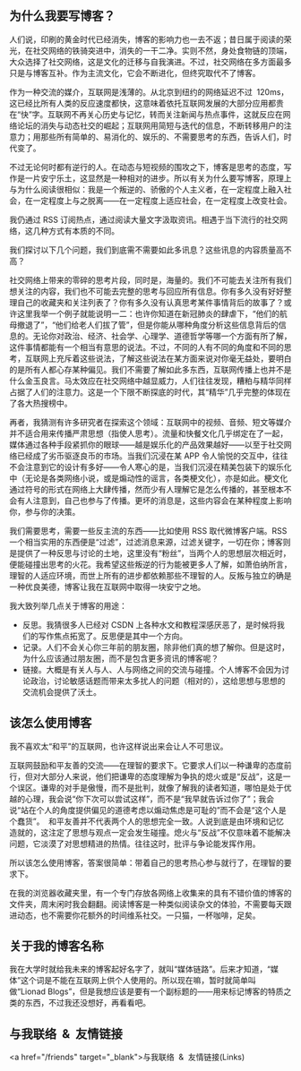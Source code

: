 ## **为什么我要写博客？**

人们说，印刷的黄金时代已经消失，博客的影响力也一去不返；昔日属于阅读的荣光，在社交网络的铁骑突进中，消失的一干二净。实则不然，身处食物链的顶端，大众选择了社交网络，这是文化的迁移与自我演进。不过，社交网络在多方面最多只是与博客互补。作为主流文化，它会不断进化，但终究取代不了博客。

作为一种交流的媒介，互联网是浅薄的。从北京到纽约的网络延迟不过  120ms，这已经比所有人类的反应速度都快，这意味着依托互联网发展的大部分应用都贵在“快”字。互联网不再关心历史与记忆，转而关注新闻与热点事件，这就反应在网络论坛的消失与动态社交的崛起；互联网用简短与迭代的信息，不断转移用户的注意力；用那些所有简单的、易消化的、娱乐的、不需要思考的东西，告诉人们，时代变了。

不过无论何时都有逆行的人。在动态与短视频的围攻之下，博客是思考的态度，写作是一片安宁乐土，这显然是一种相对的进步。所以有关为什么要写博客，原理上与为什么阅读很相似：我是一个叛逆的、骄傲的个人主义者，在一定程度上融入社会，在一定程度上与之脱离——在一定程度上适应社会，在一定程度上改变社会。

我仍通过 RSS 订阅热点，通过阅读大量文字汲取资讯。相遇于当下流行的社交网络，这几种方式有本质的不同。

我们探讨以下几个问题，我们到底需不需要如此多讯息？这些讯息的内容质量高不高？

社交网络上带来的零碎的思考片段，同时是，海量的。我们不可能去关注所有我们想关注的内容，我们也不可能去完整的思考与回应所有信息。你有多久没有好好整理自己的收藏夹和关注列表了？你有多久没有认真思考某件事情背后的故事了？或许这里我举一个例子就能说明一二：也许你知道在新冠肺炎的肆虐下，“他们的航母撤退了”，“他们给老人们拔了管”，但是你能从哪种角度分析这些信息背后的信息的。无论你对政治、经济、社会学、心理学、道德哲学等哪一个方面有所了解，这件事情都能有一个相当有意思的说法。不过，不同的人有不同的角度和不同的思考，互联网上充斥着这些说法，了解这些说法在某方面来说对你毫无益处，要明白的是所有人都心存某种偏见。我们不需要了解如此多东西，互联网传播上也并不是什么金玉良言。马太效应在社交网络中越显威力，人们往往发现，糟粕与精华同样占据了人们的注意力。这是一个下限不断探底的时代，其“精华”几乎完整的体现在了各大热搜榜中。

再者，我猜测有许多研究者在探索这个领域：互联网中的视频、音频、短文等媒介并不适合用来传播严肃思想（指使人思考）。流量和快餐文化几乎绑定在了一起，媒体通过各种手段紧抓你的眼球——越是娱乐化的产品效果越好——以至于社交网络已经成了劣币驱逐良币的市场。当我们沉浸在某 APP 令人愉悦的交互中，往往不会注意到它的设计有多好——令人寒心的是，当我们沉浸在精美包装下的娱乐化中（无论是各类网络小说，或是煽动性的谣言，各类梗文化），亦是如此。梗文化通过符号的形式在网络上大肆传播，然而少有人理解它是怎么传播的，甚至根本不会有人注意到，自己也参与了传播。更坏的消息是，这些内容会在某种程度上影响你，参与你的决策。

我们需要思考，需要一些反主流的东西——比如使用 RSS 取代微博客户端。RSS 一个相当实用的东西便是“过滤”，过滤消息来源，过滤关键字，一切在你；博客则是提供了一种反思与讨论的土地，这里没有“粉丝”，当两个人的思想层次相近时，便能碰撞出思考的火花。我希望这些叛逆的行为能被更多人了解，如萧伯纳所言，理智的人适应环境，而世上所有的进步都依赖那些不理智的人。反叛与独立的确是一种优良美德，博客让我在互联网中取得一块安宁之地。

我大致列举几点关于博客的用途：

-   反思。我猜很多人已经对 CSDN 上各种水文和教程深感厌恶了，是时候将我们的写作焦点拓宽了。反思便是其中一个方向。
-   记录。人们不会关心你三年前的朋友圈，除非他们真的想了解你。但是这时，为什么应该通过朋友圈，而不是包含更多资讯的博客呢？
-   链接。大概是有关人与人、人与网络之间的交流与碰撞。个人博客不会因为讨论政治，讨论敏感话题而带来太多扰人的问题（相对的），这给思想与思想的交流机会提供了沃土。

## **该怎么使用博客**

我不喜欢太“和平”的互联网，也许这样说出来会让人不可思议。

互联网鼓励和平友善的交流——在理智的要求下。它要求人们以一种谦卑的态度前行，但对大部分人来说，他们把谦卑的态度理解为争执的熄火或是“反战”，这是一个误区。谦卑的对手是傲慢，而不是批判，就像了解我的读者知道，哪怕是处于优越的心理，我会说“你下次可以尝试这样”，而不是“我早就告诉过你了”；我会说“站在个人的角度提供偏见的道德考虑以煽动焦虑是可耻的”而不会是“这个人是个蠢货”。  和平友善并不代表两个人的思想完全一致。人说到底是由环境和记忆造就的，这注定了思想与观点一定会发生碰撞。熄火与“反战”不仅意味着不能解决问题，它淡漠了对思想精进的热情。往往这时，批评与争论能发挥作用。

所以该怎么使用博客，答案很简单：带着自己的思考热心参与就行了，在理智的要求下。

在我的浏览器收藏夹里，有一个专门存放各网络上收集来的具有不错价值的博客的文件夹，周末闲时我会翻翻。阅读博客是一种类似阅读杂文的体验，不需要每天跟进动态，也不需要你花额外的时间维系社交。一只猫，一杯咖啡，足矣。

## **关于我的博客名称**

我在大学时就给我未来的博客起好名字了，就叫“媒体链路”。后来才知道，“媒体”这个词是不能在互联网上供个人使用的。所以现在嘛，暂时就简单叫做“Lionad Blogs”，但是我想应该是要有一个副标题的——用来标记博客的特质之类的东西，不过我还没想好，再看看吧。

## **与我联络  &  友情链接**

<a href="/friends" target="_blank">与我联络  &  友情链接(Links)</a>
